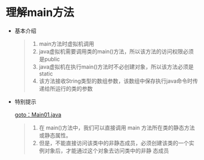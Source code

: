 # 理解main方法

*   基本介绍

    > 1. main方法时虚拟机调用&#x20;
    > 2. java虚拟机需要调用类的main()方法，所以该方法的访问权限必须是public&#x20;
    > 3. java虚拟机在执行main()方法时不必创建对象，所以该方法必须是static&#x20;
    > 4. 该方法接收String类型的数组参数，该数组中保存执行java命令时传递给所运行的类的参数


*   特别提示

    [goto：Main01.java](https://gitee.com/jia-yan\_dong/code/blob/master/Java/javacode/chapter10/src/com/hspedu/main\_/Main01.java)

    > 1. 在 main()方法中，我们可以直接调用 main 方法所在类的静态方法或静态属性。
    > 2. 但是，不能直接访问该类中的非静态成员，必须创建该类的一个实例对象后，才能通过这个对象去访问类中的非静 态成员
